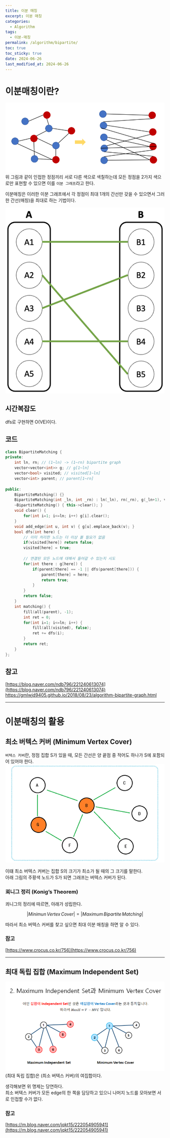 ```yaml
---
title: 이분 매칭
excerpt: 이분 매칭
categories:
  - Algorithm
tags:
  - 이분-매칭
permalink: /algorithm/bipartite/
toc: true
toc_sticky: true
date: 2024-06-26
last_modified_at: 2024-06-26
---
```

# 이분매칭이란?
![](assets/images/posts_img/Pasted%20image%2020240703143547.png)
위 그림과 같이 인접한 정점끼리 서로 다른 색으로 색칠하는데 모든 정점을 2가지 색으로만 표현할 수 있으면 이를 `이분 그래프`라고 한다.

이분매칭은 이러한 이분 그래프에서 각 정점이 최대 1개의 간선만 갖을 수 있으면서 그러한 간선(매칭)을 최대로 하는 기법이다.

![](assets/images/posts_img/이분%20매칭/Pasted%20image%2020240703143511.png)

## 시간복잡도
dfs로 구현하면 O(VE)이다.

## 코드
```cpp
class BipartiteMatching {
private:
    int ln, rn; // (1~ln) -> (1~rn) bipartite graph
    vector<vector<int>> g; // g[1~ln]
    vector<bool> visited; // visited[1~ln]
    vector<int> parent; // parent[1~rn]

public:
    BipartiteMatching() {}
    BipartiteMatching(int _ln, int _rn) : ln(_ln), rn(_rn), g(_ln+1), visited(_ln+1), parent(_rn+1) {}
    ~BipartiteMatching() { this->clear(); }
    void clear() {
        for(int i=1; i<=ln; i++) g[i].clear();
    }
    void add_edge(int u, int v) { g[u].emplace_back(v); }
    bool dfs(int here) {
        // 이미 처리한 노드는 더 이상 볼 필요가 없음
        if(visited[here]) return false;
        visited[here] = true;

        // 연결된 모든 노드에 대해서 들어갈 수 있는지 시도
        for(int there : g[here]) {
            if(parent[there] == -1 || dfs(parent[there])) {
                parent[there] = here;
                return true;
            }
        }
        return false;
    }
    int matching() {
        fill(all(parent), -1);
        int ret = 0;
        for(int i=1; i<=ln; i++) {
            fill(all(visited), false);
            ret += dfs(i);
        }
        return ret;
    }
};
```
## 참고
[https://blog.naver.com/ndb796/221240613074](https://blog.naver.com/ndb796/221240613074)
https://gmlwjd9405.github.io/2018/08/23/algorithm-bipartite-graph.html


---
# 이분매칭의 활용
## 최소 버텍스 커버 (Minimum Vertex Cover)
`버텍스 커버`란, 정점 집합 S가 있을 때, 모든 간선은 양 끝점 중 적어도 하나가 S에 포함되어 있어야 한다.
![](assets/images/posts_img/Pasted%20image%2020240703143731.png)

이떄 최소 버텍스 커버는 집합 S의 크기가 최소가 될 때의 그 크기를 말한다.  
아래 그림의 주황색 노드가 S가 되면 그래프는 버텍스 커버가 된다.  
### 쾨니그 정리 (Konig’s Theorem)

쾨니그의 정리에 따르면, 아래가 성립한다.

$$|Minimun \,Vertex \,Cover| = |Maximum \,Bipartite \,Matching|$$

따라서 최소 버텍스 커버를 찾고 싶으면 최대 이분 매칭을 하면 알 수 있다.

### 참고
[https://www.crocus.co.kr/756](https://www.crocus.co.kr/756)


---

## 최대 독립 집합 (Maximum Independent Set)

![](assets/images/posts_img/Pasted%20image%2020240703143857.png)
(최대 독립 집합)은 (최소 버텍스 커버)의 여집합이다.

생각해보면 위 명제는 당연하다.  
최소 버텍스 커버가 모든 edge의 한 쪽을 담당하고 있으니 나머지 노드를 모아보면 서로 인접할 수가 없다.

### 참고
[https://m.blog.naver.com/jqkt15/222054905941](https://m.blog.naver.com/jqkt15/222054905941)
